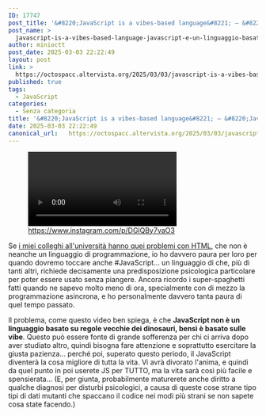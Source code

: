 ```yaml
---
ID: 17747
post_title: '&#8220;JavaScript is a vibes-based language&#8221; — &#8220;JavaScript è un linguaggio basato sulle vibe&#8221;'
post_name: >
  javascript-is-a-vibes-based-language-javascript-e-un-linguaggio-basato-sulle-vibe
author: minioctt
post_date: 2025-03-03 22:22:49
layout: post
link: >
  https://octospacc.altervista.org/2025/03/03/javascript-is-a-vibes-based-language-javascript-e-un-linguaggio-basato-sulle-vibe/
published: true
tags:
  - JavaScript
categories:
  - Senza categoria
title: '&#8220;JavaScript is a vibes-based language&#8221; — &#8220;JavaScript è un linguaggio basato sulle vibe&#8221;'
date: 2025-03-03 22:22:49
canonical_url:   https://octospacc.altervista.org/2025/03/03/javascript-is-a-vibes-based-language-javascript-e-un-linguaggio-basato-sulle-vibe/
---
```

<!-- wp:video {"id":17748,"loop":true} -->
<figure class="wp-block-video"><video controls loop src="{{site.cdnurl}}/assets/uploads/2025/03/8e0af52cf8c340d69b9d99954a166e34.mp4"></video><figcaption class="wp-element-caption"><a href="https://www.instagram.com/p/DGlQBy7vaO3">https://www.instagram.com/p/DGlQBy7vaO3</a></figcaption></figure>
<!-- /wp:video -->

<!-- wp:paragraph -->
<p>Se <a href="/microblog-mirror/2025/03/03/laccatiemmeletico-di-classe-quasi-non-si-scaganza-skill-issue/">i miei colleghi all'università hanno quei problemi con HTML</a>, che non è neanche un linguaggio di programmazione, io ho davvero paura per loro per quando dovremo toccare anche #JavaScript... un linguaggio di che, più di tanti altri, richiede decisamente una predisposizione psicologica particolare per poter essere usato senza piangere. Ancora ricordo i super-spaghetti fatti quando ne sapevo molto meno di ora, specialmente con di mezzo la programmazione asincrona, e ho personalmente davvero tanta paura di quel tempo passato.</p>
<!-- /wp:paragraph -->

<!-- wp:paragraph -->
<p>Il problema, come questo video ben spiega, è che <strong>JavaScript non è un linguaggio basato su regole vecchie dei dinosauri, bensì è basato sulle vibe</strong>. Questo può essere fonte di grande sofferenza per chi ci arriva dopo aver studiato altro, quindi bisogna fare attenzione e soprattutto esercitare la giusta pazienza... perché poi, superato questo periodo, il JavaScript diventerà la cosa migliore di tutta la vita. Vi avrà divorato l'anima, e quindi da quel punto in poi userete JS per TUTTO, ma la vita sarà così più facile e spensierata... (E, per giunta, probabilmente maturerete anche diritto a qualche diagnosi per disturbi psicologici, a causa di queste cose strane tipo tipi di dati mutanti che spaccano il codice nei modi più strani se non sapete cosa state facendo.)</p>
<!-- /wp:paragraph -->
